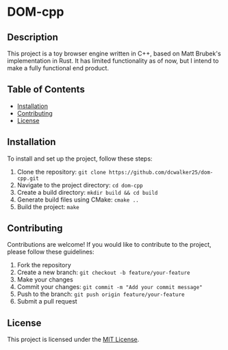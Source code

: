 # DOM-cpp

## Description

This project is a toy browser engine written in C++, based on Matt Brubek's implementation in Rust. It has limited functionality as of now, but I intend to make a fully functional end product.

## Table of Contents

- [Installation](#installation)
- [Contributing](#contributing)
- [License](#license)

## Installation
To install and set up the project, follow these steps:

1. Clone the repository: `git clone https://github.com/dcwalker25/dom-cpp.git`
2. Navigate to the project directory: `cd dom-cpp`
3. Create a build directory: `mkdir build && cd build`
4. Generate build files using CMake: `cmake ..`
5. Build the project: `make`

## Contributing

Contributions are welcome! If you would like to contribute to the project, please follow these guidelines:

1. Fork the repository
2. Create a new branch: `git checkout -b feature/your-feature`
3. Make your changes
4. Commit your changes: `git commit -m "Add your commit message"`
5. Push to the branch: `git push origin feature/your-feature`
6. Submit a pull request

## License

This project is licensed under the [MIT License](https://opensource.org/licenses/MIT).
